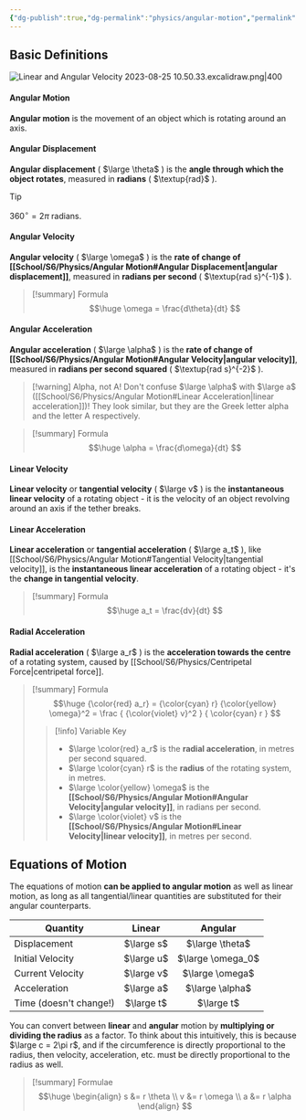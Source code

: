 ```yaml
---
{"dg-publish":true,"dg-permalink":"physics/angular-motion","permalink":"/physics/angular-motion/"}
---
```


## Basic Definitions

![Linear and Angular Velocity 2023-08-25 10.50.33.excalidraw.png|400](/img/user/!%20Obsidian/Excalidraw/Linear%20and%20Angular%20Velocity%202023-08-25%2010.50.33.excalidraw.png)
#### Angular Motion
**Angular motion** is the movement of an object which is rotating around an axis.

#### Angular Displacement
**Angular displacement** ( $\large \theta$ ) is the **angle through which the object rotates**, measured in **radians** ( $\textup{rad}$ ).

> [!tip]
> $360^\circ = 2\pi$ radians.

#### Angular Velocity
**Angular velocity** ( $\large \omega$ ) is the **rate of change of [[School/S6/Physics/Angular Motion#Angular Displacement\|angular displacement]]**, measured in **radians per second** ( $\textup{rad s}^{-1}$ ).

> [!summary] Formula
> $$\huge
> \omega = \frac{d\theta}{dt}
> $$

#### Angular Acceleration
**Angular acceleration** ( $\large \alpha$ ) is the **rate of change of [[School/S6/Physics/Angular Motion#Angular Velocity\|angular velocity]]**, measured in **radians per second squared** ( $\textup{rad s}^{-2}$ ).

> [!warning] Alpha, not A!
> Don't confuse $\large \alpha$ with $\large a$ ([[School/S6/Physics/Angular Motion#Linear Acceleration\|linear acceleration]])! They look similar, but they are the Greek letter alpha and the letter A respectively.

> [!summary] Formula
> $$\huge
> \alpha = \frac{d\omega}{dt}
> $$

#### Linear Velocity
**Linear velocity** or **tangential velocity** ( $\large v$ ) is the **instantaneous linear velocity** of a rotating object - it is the velocity of an object revolving around an axis if the tether breaks.

#### Linear Acceleration
**Linear acceleration** or **tangential acceleration** ( $\large a_t$ ), like [[School/S6/Physics/Angular Motion#Tangential Velocity\|tangential velocity]], is the **instantaneous linear acceleration** of a rotating object - it's the **change in tangential velocity**.

> [!summary] Formula
> $$\huge
> a_t = \frac{dv}{dt}
> $$

#### Radial Acceleration
**Radial acceleration** ( $\large a_r$ ) is the **acceleration towards the centre** of a rotating system, caused by [[School/S6/Physics/Centripetal Force\|centripetal force]].

> [!summary] Formula
> $$\huge
> {\color{red} a_r}
> = {\color{cyan} r} {\color{yellow} \omega}^2
> = \frac {
> 	{\color{violet} v}^2
> } {
> 	\color{cyan} r
> }
> $$
> > [!info] Variable Key
> > - $\large \color{red} a_r$ is the **radial acceleration**, in metres per second squared.
> > - $\large \color{cyan} r$ is the **radius** of the rotating system, in metres.
> > - $\large \color{yellow} \omega$ is the **[[School/S6/Physics/Angular Motion#Angular Velocity\|angular velocity]]**, in radians per second.
> > - $\large \color{violet} v$ is the **[[School/S6/Physics/Angular Motion#Linear Velocity\|linear velocity]]**, in metres per second.

## Equations of Motion
The equations of motion **can be applied to angular motion** as well as linear motion, as long as all tangential/linear quantities are substituted for their angular counterparts.

| Quantity               |   Linear   |      Angular      |
| ---------------------- |:----------:|:-----------------:|
| Displacement           | $\large s$ |  $\large \theta$  |
| Initial Velocity       | $\large u$ | $\large \omega_0$ |
| Current Velocity       | $\large v$ |  $\large \omega$  |
| Acceleration           | $\large a$ |  $\large \alpha$  |
| Time (doesn't change!) | $\large t$ |    $\large t$     |

You can convert between **linear** and **angular** motion by **multiplying or dividing the radius** as a factor. To think about this intuitively, this is because $\large c = 2\pi r$, and if the circumference is directly proportional to the radius, then velocity, acceleration, etc. must be directly proportional to the radius as well.

> [!summary] Formulae
> $$\huge \begin{align}
> s &= r \theta \\
> v &= r \omega \\
> a &= r \alpha
> \end{align} $$
